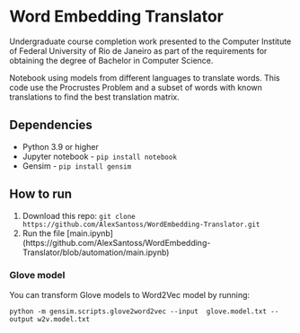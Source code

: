 <h1>Word Embedding Translator</h1>
<p>
    Undergraduate course completion work presented to the Computer Institute of Federal University of Rio de Janeiro as part of the requirements for obtaining the degree of Bachelor in Computer Science.
</p>
<p>
    Notebook using models from different languages to translate words. This code use the Procrustes Problem and a subset of words with known translations to find the best translation matrix.
</p>

<h2>Dependencies</h2>
<ul>
    <li>
        Python 3.9 or higher
    </li>
    <li>
        Jupyter notebook - <code>pip install notebook</code>
    </li>
    <li>
        Gensim - <code>pip install gensim</code>
    </li>
</ul>


<h2>How to run</h2>
<ol>
    <li>
        Download this repo: 
        <code>git clone https://github.com/AlexSantoss/WordEmbedding-Translator.git</code>
    </li>
    <li>
        Run the file [main.ipynb](https://github.com/AlexSantoss/WordEmbedding-Translator/blob/automation/main.ipynb)
    </li>
</ol>


<h3>Glove model</h3>

You can transform Glove models to Word2Vec model by running:

<p>
    <code>python -m gensim.scripts.glove2word2vec --input  glove.model.txt --output w2v.model.txt</code>
</p>